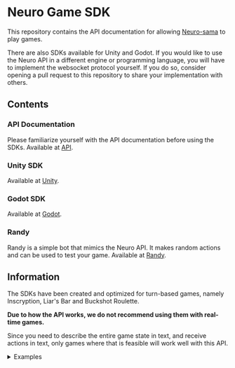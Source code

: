 # Neuro Game SDK

This repository contains the API documentation for allowing [Neuro-sama](https://twitch.tv/vedal987) to play games.

There are also SDKs available for Unity and Godot. If you would like to use the Neuro API in a different engine or programming language, you will have to implement the websocket protocol yourself. If you do so, consider opening a pull request to this repository to share your implementation with others.

## Contents

### API Documentation
Please familiarize yourself with the API documentation before using the SDKs. Available at [API](./API/README.md).

### Unity SDK
Available at [Unity](./Unity/README.md).

### Godot SDK
Available at [Godot](./Godot/README.md).

### Randy
Randy is a simple bot that mimics the Neuro API. It makes random actions and can be used to test your game. Available at [Randy](./Randy/README.md).

## Information 

The SDKs have been created and optimized for turn-based games, namely Inscryption, Liar's Bar and Buckshot Roulette.

**Due to how the API works, we do not recommend using them with real-time games.**

Since you need to describe the entire game state in text, and receive actions in text, only games where that is feasible will work well with this API.
<details>
<summary>Examples</summary>

- Inscryption? yes
- Liar's Bar? yes
- Buckshot Roulette? yes
- Among Us? not easily
- Skyrim? no
- League of Legends? no
- Celeste? no
- KTANE? yes
- Uno? YES
- Monopoly? YES
- Euro Truck Sim? no
- CSGO? no lol
- Almost any visual novel ====> YES
- Almost any card game ====> YES
- Any RTS ====> not easily
- Most FPP ====> NO
- Shooters ====> NO
- Platformers ====> NO
- Tic tac toe? yes

You get the idea. Turn based games in general are perfect for this. Anything else and you're kinda stretching the limits of what the API can do.

Vedal said you can use this for more complex games but he told me "you wouldn't get it" so you lot probably wouldn't get it either.

</details>
